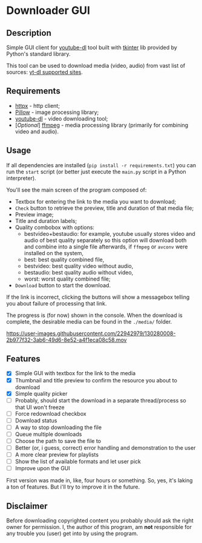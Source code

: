 # Downloader GUI

## Description
Simple GUI client for [youtube-dl](https://github.com/ytdl-org/youtube-dl) tool built with 
[tkinter](https://docs.python.org/library/tkinter.html) lib provided by Python's standard library.

This tool can be used to download media (video, audio) from vast list of sources: 
[yt-dl supported sites](https://github.com/ytdl-org/youtube-dl/blob/master/docs/supportedsites.md).

## Requirements
- [httpx](https://github.com/encode/httpx) - http client;
- [Pillow](https://github.com/python-pillow/Pillow) - image processing library;
- [youtube-dl](https://github.com/ytdl-org/youtube-dl) - video downloading tool;
- [_Optional_] [ffmpeg](https://www.ffmpeg.org/) - media processing library (primarily for combining video and audio).

## Usage
If all dependencies are installed (`pip install -r requirements.txt`) you can run the `start` script 
(or better just execute the `main.py` script in a Python interpreter).  

You'll see the main screen of the program composed of:
- Textbox for entering the link to the media you want to download;
- `Check` button to retrieve the preview, title and duration of that media file;
- Preview image;
- Title and duration labels;
- Quality combobox with options: 
  - bestvideo+bestaudio: for example, youtube usually stores video and audio of best quality separately so this option 
  will download both and combine into a single file afterwards, if `ffmpeg` or `avconv` were installed on the system,
  - best: best quality combined file,
  - bestvideo: best quality video without audio,
  - bestaudio: best quality audio without video,
  - worst: worst quality combined file;
- `Download` button to start the download.

If the link is incorrect, clicking the buttons will show a messagebox telling you about failure of processing that link.

The progress is (for now) shown in the console. 
When the download is complete, the desirable media can be found in the `./media/` folder.

https://user-images.githubusercontent.com/22942979/130280008-2b977f32-3ab6-49d6-8e52-a4f1eca08c58.mov

## Features
- [x] Simple GUI with textbox for the link to the media
- [x] Thumbnail and title preview to confirm the resource you about to download
- [x] Simple quality picker
- [ ] Probably, should start the download in a separate thread/process so that UI won't freeze 
- [ ] Force redownload checkbox
- [ ] Download status
- [ ] A way to stop downloading the file
- [ ] Queue multiple downloads
- [ ] Choose the path to save the file to
- [ ] Better (or, i guess, correct) error handling and demonstration to the user
- [ ] A more clear preview for playlists
- [ ] Show the list of available formats and let user pick
- [ ] Improve upon the GUI

First version was made in, like, four hours or something. So, yes, it's laking a ton of features. 
But i'll try to improve it in the future. 

## Disclaimer
Before downloading copyrighted content you probably should ask the right owner for permission. 
I, the author of this program, am **not** responsible for any trouble you (user) get into by using the program.
